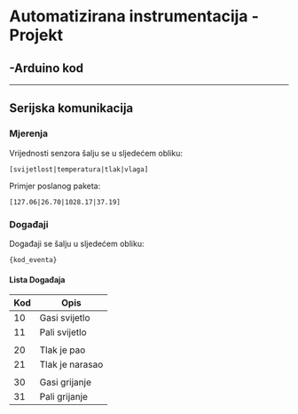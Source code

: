 # Automatizirana instrumentacija - Projekt

## -Arduino kod

---

## Serijska komunikacija

### Mjerenja

Vrijednosti senzora šalju se u sljedećem obliku:
```
[svijetlost|temperatura|tlak|vlaga]
```
Primjer poslanog paketa:
```
[127.06|26.70|1028.17|37.19]
```

### Događaji

Događaji se šalju u sljedećem obliku:
```
{kod_eventa}
```
#### Lista Događaja

| Kod     	  | Opis                |
| ----------- | -----------         |
| 10          | Gasi svijetlo       |
| 11          | Pali svijetlo       |
|             |                     |
| 20          | Tlak je pao         |
| 21          | Tlak je narasao     |
|             |                     |
| 30          | Gasi grijanje       |
| 31          | Pali grijanje       |